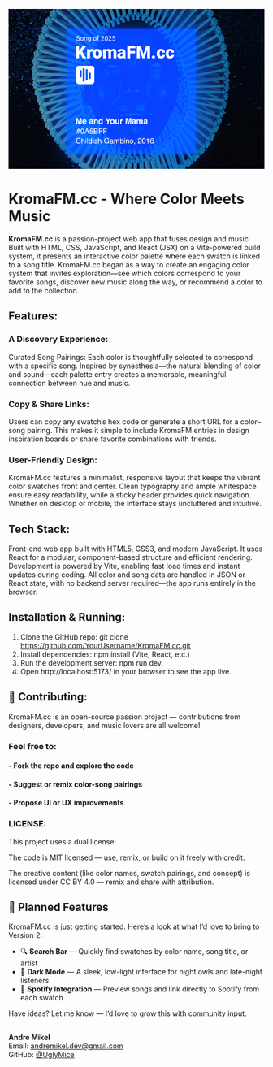 ![KromaFM screenshot](./src/assets/ReadME.jpg)

# KromaFM.cc - Where Color Meets Music

<strong>KromaFM.cc</strong> is a passion-project web app that fuses design and music. Built with HTML, CSS, JavaScript, and React (JSX) on a Vite-powered build system, it presents an interactive color palette where each swatch is linked to a song title. KromaFM.cc began as a way to create an engaging color system that invites exploration—see which colors correspond to your favorite songs, discover new music along the way, or recommend a color to add to the collection.

## Features:

### A Discovery Experience: 
Curated Song Pairings: Each color is thoughtfully selected to correspond with a specific song. Inspired by synesthesia—the natural blending of color and sound—each palette entry creates a memorable, meaningful connection between hue and music.

### Copy & Share Links: 
Users can copy any swatch’s hex code or generate a short URL for a color–song pairing. This makes it simple to include KromaFM entries in design inspiration boards or share favorite combinations with friends.

### User-Friendly Design:
KromaFM.cc features a minimalist, responsive layout that keeps the vibrant color swatches front and center. Clean typography and ample whitespace ensure easy readability, while a sticky header provides quick navigation. Whether on desktop or mobile, the interface stays uncluttered and intuitive.

## Tech Stack:
Front-end web app built with HTML5, CSS3, and modern JavaScript. It uses React for a modular, component-based structure and efficient rendering. Development is powered by Vite, enabling fast load times and instant updates during coding. All color and song data are handled in JSON or React state, with no backend server required—the app runs entirely in the browser.

## Installation & Running:

1. Clone the GitHub repo:
git clone https://github.com/YourUsername/KromaFM.cc.git <br>
2. Install dependencies: npm install (Vite, React, etc.) <br>
3. Run the development server: npm run dev. <br>
4. Open http://localhost:5173/ in your browser to see the app live.

## 🤝 Contributing:
KromaFM.cc is an open-source passion project — contributions from designers, developers, and music lovers are all welcome!

### Feel free to:

#### - Fork the repo and explore the code

#### - Suggest or remix color-song pairings

#### - Propose UI or UX improvements

### LICENSE:
This project uses a dual license:

The code is MIT licensed — use, remix, or build on it freely with credit.

The creative content (like color names, swatch pairings, and concept) is licensed under CC BY 4.0 — remix and share with attribution.

## 🚀 Planned Features

KromaFM.cc is just getting started. Here’s a look at what I’d love to bring to Version 2:

- 🔍 **Search Bar** — Quickly find swatches by color name, song title, or artist
- 🌙 **Dark Mode** — A sleek, low-light interface for night owls and late-night listeners
- 🎵 **Spotify Integration** — Preview songs and link directly to Spotify from each swatch

Have ideas? Let me know — I’d love to grow this with community input.

##

**Andre Mikel** <br>
Email: andremikel.dev@gmail.com <br>
GitHub: [@UglyMice](https://github.com/UglyMice)
